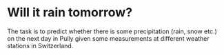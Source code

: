 # Will it rain tomorrow?

The task is to predict whether there is some precipitation (rain, snow etc.) on the next day in Pully given some measurements at different weather stations in Switzerland.
